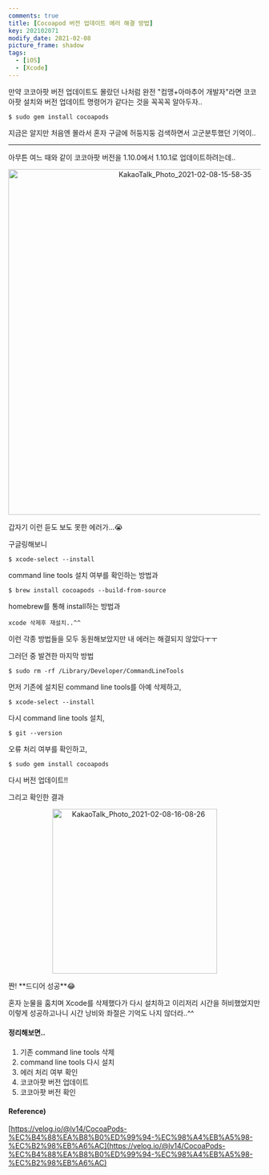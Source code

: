 ```yaml
---
comments: true
title: [Cocoapod 버전 업데이트 에러 해결 방법]
key: 202102071
modify_date: 2021-02-08
picture_frame: shadow
tags:
  - [iOS]
  - [Xcode]
---
```

 
만약 코코아팟 버전 업데이트도 몰랐던 나처럼 완전 "컴맹+아마추어 개발자"라면 코코아팟 설치와 버전 업데이트 명령어가 같다는 것을 꼭꼭꼭 알아두자..
```
$ sudo gem install cocoapods
```
지금은 알지만 처음엔 몰라서 혼자 구글에 허둥지둥 검색하면서 고군분투했던 기억이..

***

아무튼 여느 때와 같이 코코아팟 버전을 1.10.0에서 1.10.1로 업데이트하려는데..   
<p style="text-align:center"><img width="690" alt="KakaoTalk_Photo_2021-02-08-15-58-35" src="https://user-images.githubusercontent.com/50580583/107186940-86ef5500-6a28-11eb-8802-a6980f3b6d34.png"></p>   
갑자기 이런 듣도 보도 못한 에러가...😭
    
    
구글링해보니
```
$ xcode-select --install
```
command line tools 설치 여부를 확인하는 방법과
```
$ brew install cocoapods --build-from-source
```
homebrew를 통해 install하는 방법과
```
xcode 삭제후 재설치..^^
```
이런 각종 방법들을 모두 동원해보았지만 내 에러는 해결되지 않았다ㅜㅜ   
    
    
그러던 중 발견한 마지막 방법
```
$ sudo rm -rf /Library/Developer/CommandLineTools
```
먼저 기존에 설치된 command line tools를 아예 삭제하고,
```
$ xcode-select --install
```
다시 command line tools 설치,
```
$ git --version
```
오류 처리 여부를 확인하고,
```
$ sudo gem install cocoapods
```
다시 버전 업데이트!!   
 
그리고 확인한 결과   
<p style="text-align:center"><img width="329" alt="KakaoTalk_Photo_2021-02-08-16-08-26" src="https://user-images.githubusercontent.com/50580583/107186946-88208200-6a28-11eb-84f9-99e767ed6e1c.png"></p>   
짠!   
**드디어 성공**😂
    
    
혼자 눈물을 훔치며 Xcode를 삭제했다가 다시 설치하고 이리저리 시간을 허비했었지만 이렇게 성공하고나니 시간 낭비와 좌절은 기억도 나지 않더라..^^
 
#### 정리해보면..
 
1. 기존 command line tools 삭제
2. command line tools 다시 설치
3. 에러 처리 여부 확인
4. 코코아팟 버전 업데이트
5. 코코아팟 버전 확인
 
#### Reference)
 
[https://velog.io/@lv14/CocoaPods-%EC%B4%88%EA%B8%B0%ED%99%94-%EC%98%A4%EB%A5%98-%EC%B2%98%EB%A6%AC](https://velog.io/@lv14/CocoaPods-%EC%B4%88%EA%B8%B0%ED%99%94-%EC%98%A4%EB%A5%98-%EC%B2%98%EB%A6%AC)

